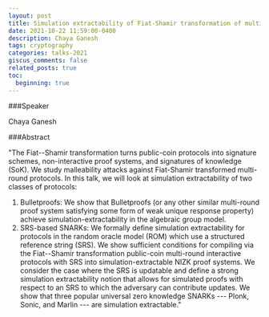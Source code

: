 ```yaml
---
layout: post
title: Simulation extractability of Fiat-Shamir transformation of multi-round protocols
date: 2021-10-22 11:59:00-0400
description: Chaya Ganesh
tags: cryptography
categories: talks-2021
giscus_comments: false
related_posts: true
toc:
  beginning: true
---
```


###Speaker 

Chaya Ganesh


###Abstract

"The Fiat--Shamir transformation turns public-coin protocols into signature schemes, non-interactive proof systems, and signatures of knowledge (SoK). We study malleability attacks against Fiat-Shamir transformed multi-round protocols. In this talk, we will look at simulation extractability of two classes of protocols:

1. Bulletproofs: We show that Bulletproofs (or any other similar multi-round proof system satisfying some form of weak unique response property) achieve simulation-extractability in the algebraic group model.
2. SRS-based SNARKs: We formally define simulation extractability for protocols in the random oracle model (ROM) which use a structured reference string (SRS). We show sufficient conditions for compiling via the Fiat--Shamir transformation public-coin multi-round interactive protocols with SRS into simulation-extractable NIZK proof systems. We consider the case where the SRS is updatable and define a strong simulation extractability notion that allows for simulated proofs with respect to an SRS to which the adversary can contribute updates.
We show that three popular universal zero knowledge SNARKs --- Plonk, Sonic, and Marlin --- are simulation extractable."

